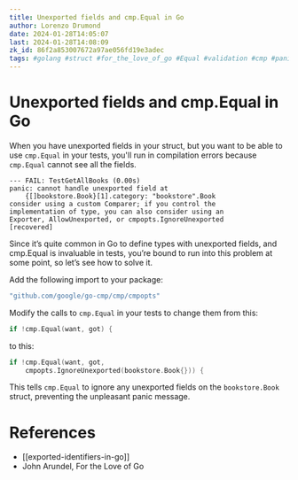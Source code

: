 ```yaml
---
title: Unexported fields and cmp.Equal in Go
author: Lorenzo Drumond
date: 2024-01-28T14:05:07
last: 2024-01-28T14:08:09
zk_id: 86f2a853007672a97ae056fd19e3adec
tags: #golang #struct #for_the_love_of_go #Equal #validation #cmp #panic #variables #methods #unexported #values #exported
---
```



# Unexported fields and cmp.Equal in Go
When you have unexported fields in your struct, but you want to be able to use `cmp.Equal` in your tests, you'll run in compilation errors because `cmp.Equal` cannot see all the fields.

```
--- FAIL: TestGetAllBooks (0.00s)
panic: cannot handle unexported field at
    {[]bookstore.Book}[1].category: "bookstore".Book
consider using a custom Comparer; if you control the
implementation of type, you can also consider using an
Exporter, AllowUnexported, or cmpopts.IgnoreUnexported
[recovered]
```

Since it’s quite common in Go to define types with unexported fields, and cmp.Equal is invaluable in tests, you’re bound to run into this problem at some point, so let’s see how to solve it.

Add the following import to your package:

```go
"github.com/google/go-cmp/cmp/cmpopts"
```

Modify the calls to `cmp.Equal` in your tests to change them from this:

```go
if !cmp.Equal(want, got) {
```

to this:

```go
if !cmp.Equal(want, got,
    cmpopts.IgnoreUnexported(bookstore.Book{})) {
```

This tells `cmp.Equal` to ignore any unexported fields on the `bookstore.Book` struct, preventing the unpleasant panic message.

# References
- [[exported-identifiers-in-go]]
- John Arundel, For the Love of Go
